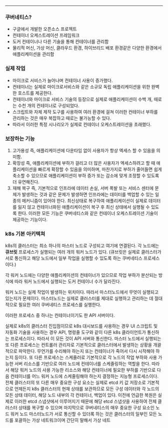 
---

### 쿠버네티스?
- 구글에서 개발한 오픈소스 프로젝트
- 컨테이너 오케스트레이션 프레임워크
- 도커 컨테이너나 다른 기술을 통해 컨테이너를 관리함
- 물리적 머신, 가상 머신, 클라우드 환경, 하이브리드 배포 환경같은 다양한 환경에서 애플리케이션을 관리함

### 실제 작업
- 마이크로 서비스가 늘어나며 컨테이너 사용이 증가했다.
- 컨테이너는 실제로 마이크로서비스와 같은 소규모 독립 애플리케이션을 위한 완벽한 호스트를 제공한다.
- 컨테이너와 마이크로 서비스 기술의 등장으로 실제로 애플리케이션이 수백 개, 때로는 수천 개의 컨테이너로 구성되었다.
- 스크립트와 자체 제작 도구를 사용하여 여러 환경에 걸쳐 이러한 컨테이너 부하를 관리하는 것은 매우 복잡하고 때로는 불가능할 수 있다.
- 따라서 이러한 특정 시나리오가 실제로 컨테이너 오케스트레이션을 초래했다.

### 보장하는 기능
1. 고가용성 즉, 애플리케이션에 다운타임 없이 사용자가 항상 엑세스 할 수 있음을 의미함.
2. 확장성 즉, 애플리케이션에 부하가 걸리고 더 많은 사용자가 엑세스하려고 할 때 애플리케이션을 빠르게 확장할 수 있음을 의미하며, 마찬가지로 부하가 줄어들면 쉽게 축소할 수 있으므로 애플리케이션이 부하 증가 또는 감소에 맞게 조정할 수 있도록 더 유연해진다.
3. 재해 복구 즉, 기본적으로 인프라에 데이터 손실, 서버 폭발 또는 서비스 센터에 문제가 발생하는 것과 같은 문제가 발생하면 인프라에는 데이터를 백업할 수 있는 일종의 메커니즘이 있어야 한다. 최신상태로 복구하여 애플리케이션이 실제로 데이터를 잃지 않고 컨테이너화된 애플리케이션이 복구 후 최신 상태에서 실행될 수 있도록 한다.
이러한 모든 기능은 쿠버네티스와 같은 컨테이너 오케스트레이션 기술이 제공하는 기능이다.

### k8s 기본 아키텍쳐

k8s의 클러스터는 최소 하나의 마스터 노드로 구성되고 여기에 연결된다.
각 노드에는 **큐브릿** 프로세스가 실행되는 여러 개의 워커 노드가 있다.
(큐브릿은 실제로 클러스터가 서로 통신하고 해당 노드에서 일부 작업을 실행할 수 있도록 하는 쿠버네티스 프로세스이다.)

각 워커 노드에는 다양한 애플리케이션의 컨테이너가 있으므로 작업 부하가 분산되는 방식에 따라 워커 노드에서 실행되는 도커 컨테이너 수가 달라진다.

워커 노드는 실제 작업이 발생하는 위치이다. 따라서 마스터노드에서 무엇이 실행되고 있는지가 문제이다. 마스터노드는 실제로 클러스터를 제대로 실행하고 관리하는 데 절대적으로 필요한 여러 쿠버네티스 프로세스를 실행한다.

이러한 프로세스 중 하나는 컨테이너이기도 한 API 서버이다.

실제로 k8s의 클러스터 진입점이므로 k8s 대시보드를 사용하는 경우 UI 스크립트 및 자동화 기술을 사용하는 경우 API, 명령줄 도구와 같이 다른 k8s 클라이언트가 통신하는 프로세스이다. 따라서 이 모든 것이 API 서버와 통신한다. 마스터 노드에서 실행되는 또 다른 프로세스는 컨트롤러 관리자로 기본적으로 클러스터에서 발생하는 상황을 개괄적으로 파악한다. 무언가를 수리해야 하는지 또는 컨테이너가 죽어서 다시 시작해야 하는지 등이다. 또 다른 프로세스는 스케줄러로 기본적으로 각 노드의 작업 부하와 사용 가능한 서버 리소스를 기반으로 여러 노드에 컨테이너를 스케줄링하는 역할을 한다. 따라서 해당 워커 노드의 사용 가능한 리소스와 해당 컨테이너에 필요한 부하를 기반으로 다음 컨테이너를 어느 워커 노드에 스케줄링해야 하는지 결정하는 지능형 프로세스이다. 전체 클러스터의 또 다른 매우 중요한 구성 요소는 실제로 etcd 키 값 저장소로 기본적으로 언제든지 k8s 클러스터의 현재 상태를 보관하므로 모든 구성 데이터와 각 노드의 모든 상태 데이터, 해당 노드 내부의 각 컨테이너, 백업이 있다. 이전에 언급한 복원은 실제로 이러한 etcd 스냅샷에서 이루어지기 때문에 해당 etcd 스냅샷을 사용하여 전체 클러스터 상태를 복구할 수 있으며 마지막으로 쿠버네티스의 매우 중요한 구성 요소인 노드 워커 노드 마스터노드가 서로 통신할 수 있더록 하는 것은 클러스터의 일부인 모든 노드를 포괄하는 가상 네트워크이며 간단히 말해서 가상 네트